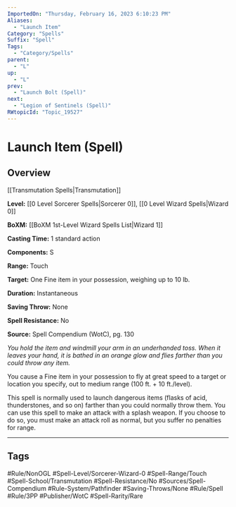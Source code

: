 ```yaml
---
ImportedOn: "Thursday, February 16, 2023 6:10:23 PM"
Aliases:
  - "Launch Item"
Category: "Spells"
Suffix: "Spell"
Tags:
  - "Category/Spells"
parent:
  - "L"
up:
  - "L"
prev:
  - "Launch Bolt (Spell)"
next:
  - "Legion of Sentinels (Spell)"
RWtopicId: "Topic_19527"
---
```

# Launch Item (Spell)
## Overview
[[Transmutation Spells|Transmutation]]

**Level:** [[0 Level Sorcerer Spells|Sorcerer 0]], [[0 Level Wizard Spells|Wizard 0]]

**BoXM:** [[BoXM 1st-Level Wizard Spells List|Wizard 1]]

**Casting Time:** 1 standard action

**Components:** S

**Range:** Touch

**Target:** One Fine item in your possession, weighing up to 10 lb.

**Duration:** Instantaneous

**Saving Throw:** None

**Spell Resistance:** No

**Source:** Spell Compendium (WotC), pg. 130

*You hold the item and windmill your arm in an underhanded toss. When it leaves your hand, it is bathed in an orange glow and flies farther than you could throw any item.*

You cause a Fine item in your possession to fly at great speed to a target or location you specify, out to medium range (100 ft. + 10 ft./level).

This spell is normally used to launch dangerous items (flasks of acid, thunderstones, and so on) farther than you could normally throw them. You can use this spell to make an attack with a splash weapon. If you choose to do so, you must make an attack roll as normal, but you suffer no penalties for range.


---
## Tags
#Rule/NonOGL #Spell-Level/Sorcerer-Wizard-0 #Spell-Range/Touch #Spell-School/Transmutation #Spell-Resistance/No #Sources/Spell-Compendium #Rule-System/Pathfinder #Saving-Throws/None #Rule/Spell #Rule/3PP #Publisher/WotC #Spell-Rarity/Rare

